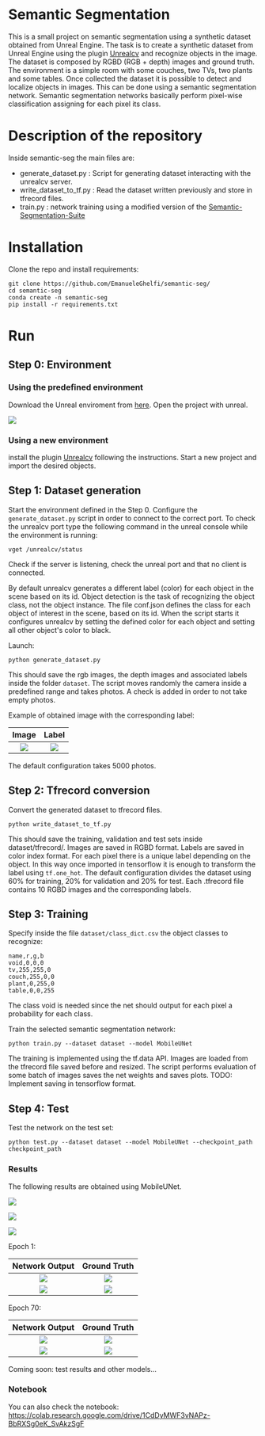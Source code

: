 # Semantic Segmentation

This is a small project on semantic segmentation using a synthetic dataset obtained from Unreal Engine.
The task is to create a synthetic dataset from Unreal Engine using the plugin [Unrealcv](https://unrealcv.org) and recognize objects in the image.
The dataset is composed by RGBD (RGB + depth) images and ground truth. The environment is a simple room with some couches, two TVs, two plants and some tables.
Once collected the dataset it is possible to detect and localize objects in images.
This can be done using a semantic segmentation network. Semantic segmentation networks basically perform pixel-wise classification assigning for each pixel its class.

# Description of the repository
Inside semantic-seg the main files are:
- generate_dataset.py : Script for generating dataset interacting with the unrealcv server.
- write_dataset_to_tf.py : Read the dataset written previously and store in tfrecord files.
- train.py : network training using a modified version of the [Semantic-Segmentation-Suite](https://github.com/GeorgeSeif/Semantic-Segmentation-Suite)

# Installation

Clone the repo and install requirements:
```
git clone https://github.com/EmanueleGhelfi/semantic-seg/
cd semantic-seg
conda create -n semantic-seg
pip install -r requirements.txt
```

# Run

## Step 0: Environment

### Using the predefined environment
Download the Unreal enviroment from [here](https://drive.google.com/open?id=1stYziULUXthkDaK0Bi0A6474u_hc_Lip).
Open the project with unreal.

![](images/home.gif)

### Using a new environment
install the plugin [Unrealcv](https://unrealcv.org) following the instructions. Start a new project and import the desired objects.

## Step 1: Dataset generation
Start the environment defined in the Step 0. Configure the `generate_dataset.py` script in order to connect to the correct port. To check the unrealcv port type the following command in the unreal console while the environment is running:
```
vget /unrealcv/status
```
Check if the server is listening, check the unreal port and that no client is connected.

By default unrealcv generates a different label (color) for each object in the scene based on its id. Object detection is the task of recognizing the object class, not the object instance. The file conf.json defines the class for each object of interest in the scene, based on its id. When the script starts it configures unrealcv by setting the defined color for each object and setting all other object's color to black.

Launch:
```
python generate_dataset.py
```
This should save the rgb images, the depth images and associated labels inside the folder `dataset`. The script moves randomly the camera inside a predefined range and takes photos. A check is added in order to not take empty photos.

Example of obtained image with the corresponding label:

| Image             |  Label |
:-------------------------:|:-------------------------:
![](images/image2_rgb.png)  |  ![](images/image2_label.png)

The default configuration takes 5000 photos.

## Step 2: Tfrecord conversion

Convert the generated dataset to tfrecord files.
```
python write_dataset_to_tf.py
```
This should save the training, validation and test sets inside dataset/tfrecord/. Images are saved in RGBD format. Labels are saved in color index format. For each pixel there is a unique label depending on the object. In this way once imported in tensorflow it is enough to transform the label using `tf.one_hot`. The default configuration divides the dataset using 60% for training, 20% for validation and 20% for test. Each .tfrecord file contains 10 RGBD images and the corresponding labels.

## Step 3: Training

Specify inside the file `dataset/class_dict.csv` the object classes to recognize:
```
name,r,g,b
void,0,0,0
tv,255,255,0
couch,255,0,0
plant,0,255,0
table,0,0,255
```

The class void is needed since the net should output for each pixel a probability for each class.

Train the selected semantic segmentation network:
```
python train.py --dataset dataset --model MobileUNet
```
The training is implemented using the tf.data API. Images are loaded from the tfrecord file saved before and resized.
The script performs evaluation of some batch of images saves the net weights and saves plots. TODO: Implement saving in tensorflow format. 

## Step 4: Test
Test the network on the test set:
```
python test.py --dataset dataset --model MobileUNet --checkpoint_path checkpoint_path
```


### Results

The following results are obtained using MobileUNet. 

![](loss_vs_epochs.png)

![](accuracy_vs_epochs.png)

![](iou_vs_epochs.png)

Epoch 1:

| Network Output             |  Ground Truth |
:-------------------------:|:-------------------------:
![](images/image3_pred_it0.png)  |  ![](images/image3_gt_it0.png)
![](images/image10_pred_it0.png)  |  ![](images/image10_gt_it0.png)

Epoch 70:

| Network Output             |  Ground Truth |
:-------------------------:|:-------------------------:
![](images/image3_pred.png)  |  ![](images/image3_gt.png)
![](images/image10_pred.png)  |  ![](images/image10_gt.png)

Coming soon: test results and other models...

### Notebook

You can also check the notebook: https://colab.research.google.com/drive/1CdDyMWF3vNAPz-BbRXSg0eK_SvAkzSgF

